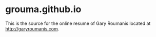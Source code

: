 grouma.github.io
================

This is the source for the online resume of Gary Roumanis located at http://garyroumanis.com.
